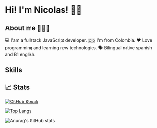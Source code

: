 # Hi! I'm Nicolas! 👋🏻

## About me 🧑🏽‍💻
💻 I'am a fullstack JavaScript developer.
🇨🇴 I'm from Colombia.
❤️ Love programming and learning new technologies.
🗣️ Bilingual native spanish and B1 english.

## Skills


## 📈 Stats

[![GitHub Streak](https://streak-stats.demolab.com?user=nicolas-plazas&theme=gruvbox&hide_border=true)](https://git.io/streak-stats)

[![Top Langs](https://github-readme-stats.vercel.app/api/top-langs/?username=nicolas-plazas&theme=gruvbox)](https://github.com/anuraghazra/github-readme-stats)

![Anurag's GitHub stats](https://github-readme-stats.vercel.app/api?username=nicolas-plazas&show_icons=true&theme=gruvbox)
